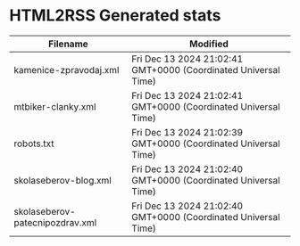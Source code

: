 # HTML2RSS Generated stats

| Filename | Modified |
| -------- | -------- |
| kamenice-zpravodaj.xml | Fri Dec 13 2024 21:02:41 GMT+0000 (Coordinated Universal Time) |
| mtbiker-clanky.xml | Fri Dec 13 2024 21:02:41 GMT+0000 (Coordinated Universal Time) |
| robots.txt | Fri Dec 13 2024 21:02:39 GMT+0000 (Coordinated Universal Time) |
| skolaseberov-blog.xml | Fri Dec 13 2024 21:02:40 GMT+0000 (Coordinated Universal Time) |
| skolaseberov-patecnipozdrav.xml | Fri Dec 13 2024 21:02:40 GMT+0000 (Coordinated Universal Time) |
